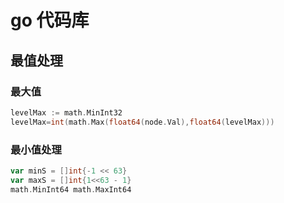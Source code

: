 # go 代码库

## 最值处理

### 最大值

```go
levelMax := math.MinInt32
levelMax=int(math.Max(float64(node.Val),float64(levelMax)))
```

### 最小值处理

```go
var minS = []int{-1 << 63}
var maxS = []int{1<<63 - 1}
math.MinInt64 math.MaxInt64
```

